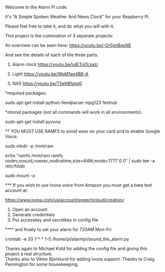 Welcome to the Alarm Pi code.

It's "A Simple Spoken Weather And News Clock" for your Raspberry Pi.

Please feel free to take it, and do what you will with it.

This project is the culmination of 3 separate projects:

An overview can be seen here:  https://youtu.be/-Or5jmBqsNE

And see the details of each of the three parts.

1) Alarm clock https://youtu.be/julETnOLkaU 

2) Light https://youtu.be/WpM1aq4B8-A

3) NAS https://youtu.be/T5eKBfstpI0

*required packages:

  sudo apt-get install python-feedparser mpg123 festival


*otional packages (not all commands will work in all environments):

  sudo apt-get install pyvona


** YOU MUST USE RAMFS to avoid wear on your card and to enable Google Voice.

  sudo mkdir -p /mnt/ram

  echo "ramfs       /mnt/ram ramfs   nodev,nosuid,noexec,nodiratime,size=64M,mode=1777   0 0" | sudo tee -a /etc/fstab 

  sudo mount -a

*** If you wish to use Ivona voice from Amazon you must get a beta test account at: 

https://www.ivona.com/us/account/speechcloud/creation/

1. Open an account 
2. Generate credentials
3. Put accesskey and secretkey in config file


**** and finally to set your alarm for 733AM Mon-Fri

  crontab -e 33 7 * * 1-5 /home/pi/alarmpi/sound_the_alarm.py


 


Thanks again to Michael Kidd for adding the config file and giving this project a real structure.  
Thanks also to Viktor Bjorklund for adding Ivona support.
Thanks to Craig Pennington for some housekeeping.


